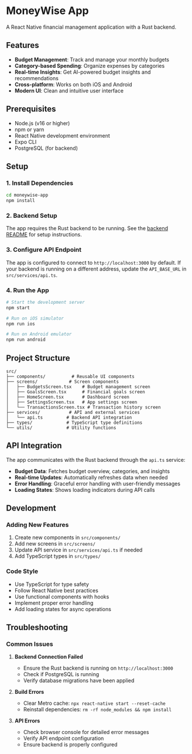 # MoneyWise App

A React Native financial management application with a Rust backend.

## Features

- **Budget Management**: Track and manage your monthly budgets
- **Category-based Spending**: Organize expenses by categories
- **Real-time Insights**: Get AI-powered budget insights and recommendations
- **Cross-platform**: Works on both iOS and Android
- **Modern UI**: Clean and intuitive user interface

## Prerequisites

- Node.js (v16 or higher)
- npm or yarn
- React Native development environment
- Expo CLI
- PostgreSQL (for backend)

## Setup

### 1. Install Dependencies

```bash
cd moneywise-app
npm install
```

### 2. Backend Setup

The app requires the Rust backend to be running. See the [backend README](../moneywise-backend/README.md) for setup instructions.

### 3. Configure API Endpoint

The app is configured to connect to `http://localhost:3000` by default. If your backend is running on a different address, update the `API_BASE_URL` in `src/services/api.ts`.

### 4. Run the App

```bash
# Start the development server
npm start

# Run on iOS simulator
npm run ios

# Run on Android emulator
npm run android
```

## Project Structure

```
src/
├── components/          # Reusable UI components
├── screens/            # Screen components
│   ├── BudgetsScreen.tsx    # Budget management screen
│   ├── GoalsScreen.tsx      # Financial goals screen
│   ├── HomeScreen.tsx       # Dashboard screen
│   ├── SettingsScreen.tsx   # App settings screen
│   └── TransactionsScreen.tsx # Transaction history screen
├── services/           # API and external services
│   └── api.ts         # Backend API integration
├── types/             # TypeScript type definitions
└── utils/             # Utility functions
```

## API Integration

The app communicates with the Rust backend through the `api.ts` service:

- **Budget Data**: Fetches budget overview, categories, and insights
- **Real-time Updates**: Automatically refreshes data when needed
- **Error Handling**: Graceful error handling with user-friendly messages
- **Loading States**: Shows loading indicators during API calls

## Development

### Adding New Features

1. Create new components in `src/components/`
2. Add new screens in `src/screens/`
3. Update API service in `src/services/api.ts` if needed
4. Add TypeScript types in `src/types/`

### Code Style

- Use TypeScript for type safety
- Follow React Native best practices
- Use functional components with hooks
- Implement proper error handling
- Add loading states for async operations

## Troubleshooting

### Common Issues

1. **Backend Connection Failed**
   - Ensure the Rust backend is running on `http://localhost:3000`
   - Check if PostgreSQL is running
   - Verify database migrations have been applied

2. **Build Errors**
   - Clear Metro cache: `npx react-native start --reset-cache`
   - Reinstall dependencies: `rm -rf node_modules && npm install`

3. **API Errors**
   - Check browser console for detailed error messages
   - Verify API endpoint configuration
   - Ensure backend is properly configured
